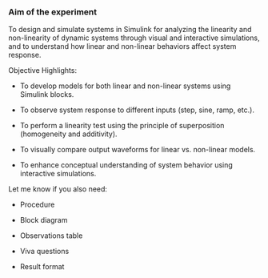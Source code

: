 ### Aim of the experiment
To design and simulate systems in Simulink for analyzing the linearity and non-linearity of dynamic systems through visual and interactive simulations, and to understand how linear and non-linear behaviors affect system response.

Objective Highlights:

* To develop models for both linear and non-linear systems using Simulink blocks.

* To observe system response to different inputs (step, sine, ramp, etc.).

* To perform a linearity test using the principle of superposition (homogeneity and additivity).

* To visually compare output waveforms for linear vs. non-linear models.

* To enhance conceptual understanding of system behavior using interactive simulations.

Let me know if you also need:

* Procedure

* Block diagram

* Observations table

* Viva questions

* Result format








